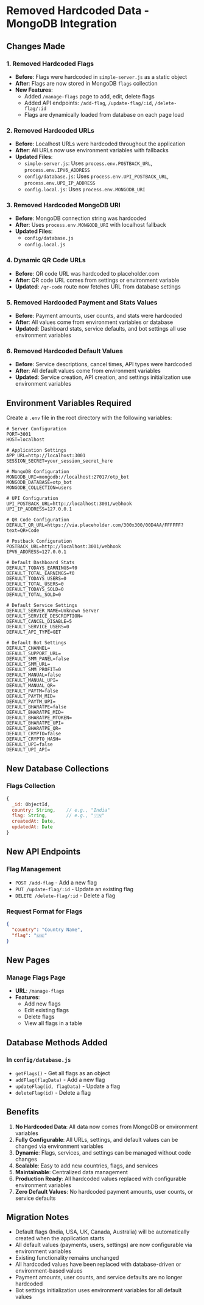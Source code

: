 # Removed Hardcoded Data - MongoDB Integration

## Changes Made

### 1. Removed Hardcoded Flags
- **Before**: Flags were hardcoded in `simple-server.js` as a static object
- **After**: Flags are now stored in MongoDB `flags` collection
- **New Features**:
  - Added `/manage-flags` page to add, edit, delete flags
  - Added API endpoints: `/add-flag`, `/update-flag/:id`, `/delete-flag/:id`
  - Flags are dynamically loaded from database on each page load

### 2. Removed Hardcoded URLs
- **Before**: Localhost URLs were hardcoded throughout the application
- **After**: All URLs now use environment variables with fallbacks
- **Updated Files**:
  - `simple-server.js`: Uses `process.env.POSTBACK_URL`, `process.env.IPV6_ADDRESS`
  - `config/database.js`: Uses `process.env.UPI_POSTBACK_URL`, `process.env.UPI_IP_ADDRESS`
  - `config.local.js`: Uses `process.env.MONGODB_URI`

### 3. Removed Hardcoded MongoDB URI
- **Before**: MongoDB connection string was hardcoded
- **After**: Uses `process.env.MONGODB_URI` with localhost fallback
- **Updated Files**:
  - `config/database.js`
  - `config.local.js`

### 4. Dynamic QR Code URLs
- **Before**: QR code URL was hardcoded to placeholder.com
- **After**: QR code URL comes from settings or environment variable
- **Updated**: `/qr-code` route now fetches URL from database settings

### 5. Removed Hardcoded Payment and Stats Values
- **Before**: Payment amounts, user counts, and stats were hardcoded
- **After**: All values come from environment variables or database
- **Updated**: Dashboard stats, service defaults, and bot settings all use environment variables

### 6. Removed Hardcoded Default Values
- **Before**: Service descriptions, cancel times, API types were hardcoded
- **After**: All default values come from environment variables
- **Updated**: Service creation, API creation, and settings initialization use environment variables

## Environment Variables Required

Create a `.env` file in the root directory with the following variables:

```env
# Server Configuration
PORT=3001
HOST=localhost

# Application Settings
APP_URL=http://localhost:3001
SESSION_SECRET=your_session_secret_here

# MongoDB Configuration
MONGODB_URI=mongodb://localhost:27017/otp_bot
MONGODB_DATABASE=otp_bot
MONGODB_COLLECTION=users

# UPI Configuration
UPI_POSTBACK_URL=http://localhost:3001/webhook
UPI_IP_ADDRESS=127.0.0.1

# QR Code Configuration
DEFAULT_QR_URL=https://via.placeholder.com/300x300/00D4AA/FFFFFF?text=QR+Code

# Postback Configuration
POSTBACK_URL=http://localhost:3001/webhook
IPV6_ADDRESS=127.0.0.1

# Default Dashboard Stats
DEFAULT_TODAYS_EARNINGS=₹0
DEFAULT_TOTAL_EARNINGS=₹0
DEFAULT_TODAYS_USERS=0
DEFAULT_TOTAL_USERS=0
DEFAULT_TODAYS_SOLD=0
DEFAULT_TOTAL_SOLD=0

# Default Service Settings
DEFAULT_SERVER_NAME=Unknown Server
DEFAULT_SERVICE_DESCRIPTION=
DEFAULT_CANCEL_DISABLE=5
DEFAULT_SERVICE_USERS=0
DEFAULT_API_TYPE=GET

# Default Bot Settings
DEFAULT_CHANNEL=
DEFAULT_SUPPORT_URL=
DEFAULT_SMM_PANEL=false
DEFAULT_SMM_URL=
DEFAULT_SMM_PROFIT=0
DEFAULT_MANUAL=false
DEFAULT_MANUAL_UPI=
DEFAULT_MANUAL_QR=
DEFAULT_PAYTM=false
DEFAULT_PAYTM_MID=
DEFAULT_PAYTM_UPI=
DEFAULT_BHARATPE=false
DEFAULT_BHARATPE_MID=
DEFAULT_BHARATPE_MTOKEN=
DEFAULT_BHARATPE_UPI=
DEFAULT_BHARATPE_QR=
DEFAULT_CRYPTO=false
DEFAULT_CRYPTO_HASH=
DEFAULT_UPI=false
DEFAULT_UPI_API=
```

## New Database Collections

### Flags Collection
```javascript
{
  _id: ObjectId,
  country: String,    // e.g., "India"
  flag: String,       // e.g., "🇮🇳"
  createdAt: Date,
  updatedAt: Date
}
```

## New API Endpoints

### Flag Management
- `POST /add-flag` - Add a new flag
- `PUT /update-flag/:id` - Update an existing flag
- `DELETE /delete-flag/:id` - Delete a flag

### Request Format for Flags
```json
{
  "country": "Country Name",
  "flag": "🇺🇸"
}
```

## New Pages

### Manage Flags Page
- **URL**: `/manage-flags`
- **Features**: 
  - Add new flags
  - Edit existing flags
  - Delete flags
  - View all flags in a table

## Database Methods Added

### In `config/database.js`
- `getFlags()` - Get all flags as an object
- `addFlag(flagData)` - Add a new flag
- `updateFlag(id, flagData)` - Update a flag
- `deleteFlag(id)` - Delete a flag

## Benefits

1. **No Hardcoded Data**: All data now comes from MongoDB or environment variables
2. **Fully Configurable**: All URLs, settings, and default values can be changed via environment variables
3. **Dynamic**: Flags, services, and settings can be managed without code changes
4. **Scalable**: Easy to add new countries, flags, and services
5. **Maintainable**: Centralized data management
6. **Production Ready**: All hardcoded values replaced with configurable environment variables
7. **Zero Default Values**: No hardcoded payment amounts, user counts, or service defaults

## Migration Notes

- Default flags (India, USA, UK, Canada, Australia) will be automatically created when the application starts
- All default values (payments, users, settings) are now configurable via environment variables
- Existing functionality remains unchanged
- All hardcoded values have been replaced with database-driven or environment-based values
- Payment amounts, user counts, and service defaults are no longer hardcoded
- Bot settings initialization uses environment variables for all default values
